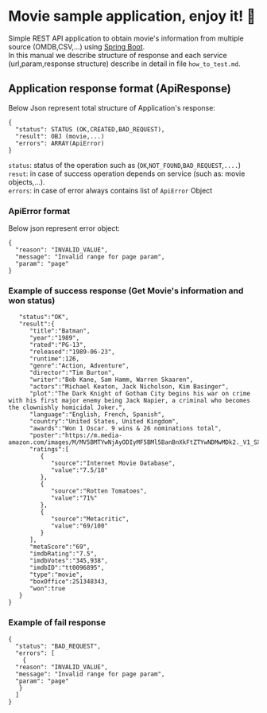 # Movie sample application, enjoy it! :slightly_smiling_face:
Simple REST API application to obtain movie's information from multiple source (OMDB,CSV,...) using [Spring Boot](https://spring.io/).  
In this manual we describe structure of response and each service (url,param,response structure) describe in detail in file `how_to_test.md`.

## Application response format (ApiResponse)
Below Json represent total structure of Application's response:
```
{
  "status": STATUS (OK,CREATED,BAD_REQUEST),
  "result": OBJ (movie,...)
  "errors": ARRAY(ApiError)
}
```
`status`: status of the operation such as (`OK`,`NOT_FOUND`,`BAD_REQUEST`,`....`)  
`resut`: in case of success operation depends on service (such as: movie objects,...).  
`errors`: in case of error always contains list of `ApiError` Object

### ApiError format
Below json represent error object:
```
{
  "reason": "INVALID_VALUE",
  "message": "Invalid range for page param",
  "param": "page"
}
```
### Example of success response (Get Movie's information and won status)

```
   "status":"OK",
   "result":{
      "title":"Batman",
      "year":"1989",
      "rated":"PG-13",
      "released":"1989-06-23",
      "runtime":126,
      "genre":"Action, Adventure",
      "director":"Tim Burton",
      "writer":"Bob Kane, Sam Hamm, Warren Skaaren",
      "actors":"Michael Keaton, Jack Nicholson, Kim Basinger",
      "plot":"The Dark Knight of Gotham City begins his war on crime with his first major enemy being Jack Napier, a criminal who becomes the clownishly homicidal Joker.",
      "language":"English, French, Spanish",
      "country":"United States, United Kingdom",
      "awards":"Won 1 Oscar. 9 wins & 26 nominations total",
      "poster":"https://m.media-amazon.com/images/M/MV5BMTYwNjAyODIyMF5BMl5BanBnXkFtZTYwNDMwMDk2._V1_SX300.jpg",
      "ratings":[
         {
            "source":"Internet Movie Database",
            "value":"7.5/10"
         },
         {
            "source":"Rotten Tomatoes",
            "value":"71%"
         },
         {
            "source":"Metacritic",
            "value":"69/100"
         }
      ],
      "metaScore":"69",
      "imdbRating":"7.5",
      "imdbVotes":"345,938",
      "imdbID":"tt0096895",
      "type":"movie",
      "boxOffice":251348343,
      "won":true
   }
}
```
### Example of fail response
```
{
  "status": "BAD_REQUEST",
  "errors": [
    {
  "reason": "INVALID_VALUE",
  "message": "Invalid range for page param",
  "param": "page"
   }
  ]
}
```


